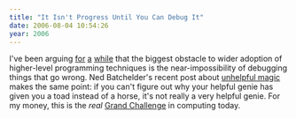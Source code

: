 ```yaml
---
title: "It Isn't Progress Until You Can Debug It"
date: 2006-08-04 10:54:26
year: 2006
---
```

I've been arguing <a href="http://pyre.third-bit.com/blog/archives/110.html">for</a> <a href="http://pyre.third-bit.com/blog/archives/112.html">a</a> <a href="http://www.acmqueue.com/modules.php?name=Content&pa=showpage&pid=247&page=1">while</a> that the biggest obstacle to wider adoption of higher-level programming techniques is the near-impossibility of debugging things that go wrong.  Ned Batchelder's recent post about <a href="http://www.nedbatchelder.com/blog/200608.html#e20060803T080657">unhelpful magic</a> makes the same point: if you can't figure out why your helpful genie has given you a toad instead of a horse, it's not really a very helpful genie.  For my money, this is the <em>real</em> <a href="http://www.theregister.co.uk/2004/06/14/grand_challenge_compsci/">Grand Challenge</a> in computing today.
